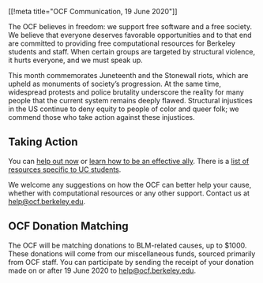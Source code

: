 [[!meta title="OCF Communication, 19 June 2020"]]

The OCF believes in freedom: we support free software and a free society. We believe that everyone deserves favorable opportunities and to that end are committed to providing free computational resources for Berkeley students and staff. When certain groups are targeted by structural violence, it hurts everyone, and we must speak up.

This month commemorates Juneteenth and the Stonewall riots, which are upheld as monuments of society’s progression. At the same time, widespread protests and police brutality underscore the reality for many people that the current system remains deeply flawed. Structural injustices in the US continue to deny equity to people of color and queer folk; we commend those who take action against these injustices.

## Taking Action

You can [help out now](https://blacklivesmatters.carrd.co) or [learn how to be an effective ally](https://docs.google.com/document/u/2/d/1H-Vxs6jEUByXylMS2BjGH1kQ7mEuZnHpPSs1Bpaqmw0/mobilebasic). There is a [list of resources specific to UC students](https://docs.google.com/document/u/1/d/1nkX6-WMWCgcIOV5v_q0xNF0MQ4_dvyUol1CnYh1RlHE/mobilebasic).

We welcome any suggestions on how the OCF can better help your cause, whether with computational resources or any other support. Contact us at [help@ocf.berkeley.edu](mailto:help@ocf.berkeley.edu).

## OCF Donation Matching

The OCF will be matching donations to BLM-related causes, up to $1000. These donations will come from our miscellaneous funds, sourced primarily from OCF staff. You can participate by sending the receipt of your donation made on or after 19 June 2020 to [help@ocf.berkeley.edu](mailto:help@ocf.berkeley.edu).
